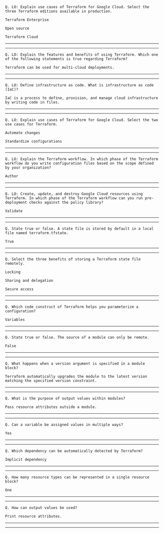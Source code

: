 ```
Q. LO: Explain use cases of Terraform for Google Cloud. Select the three Terraform editions available in production.
```
```
Terraform Enterprise

Open source

Terraform Cloud

```

---
---

```
Q. LO: Explain the features and benefits of using Terraform. Which one of the following statements is true regarding Terraform?
```
```
Terraform can be used for multi-cloud deployments.
```

---
---

```
Q. LO: Define infrastructure as code. What is infrastructure as code (IaC)?
```
```
IaC is a process to define, provision, and manage cloud infrastructure by writing code in files.
```

---
---

```
Q. LO: Explain use cases of Terraform for Google Cloud. Select the two use cases for Terraform.
```
```
Automate changes

Standardize configurations

```

---
---

```
Q. LO: Explain the Terraform workflow. In which phase of the Terraform workflow do you write configuration files based on the scope defined by your organization?
```
```
Author
```

---
---
```
Q. LO: Create, update, and destroy Google Cloud resources using Terraform. In which phase of the Terraform workflow can you run pre-deployment checks against the policy library?
```
```
Validate
```

---
---

```
Q. State true or false. A state file is stored by default in a local file named terraform.tfstate.
```
```
True
```

---
---

```
Q. Select the three benefits of storing a Terraform state file remotely.
```
```
Locking

Sharing and delegation

Secure access
```

---
---

```
Q. Which code construct of Terraform helps you parameterize a configuration?
```
```
Variables
```

---
---

```
Q. State true or false. The source of a module can only be remote.
```
```
False
```

---
---

```
Q. What happens when a version argument is specified in a module block?
```
```
Terraform automatically upgrades the module to the latest version matching the specified version constraint.
```

---
---

```
Q. What is the purpose of output values within modules?
```
```
Pass resource attributes outside a module.
```

---
---

```
Q. Can a variable be assigned values in multiple ways?
```
```
Yes
```
---
---
```
Q. Which dependency can be automatically detected by Terraform?
```
```
Implicit dependency
```

---
---

```
Q. How many resource types can be represented in a single resource block?
```
```
One
```

---
---

```
Q. How can output values be used?
```
```
Print resource attributes.
```

---
---

